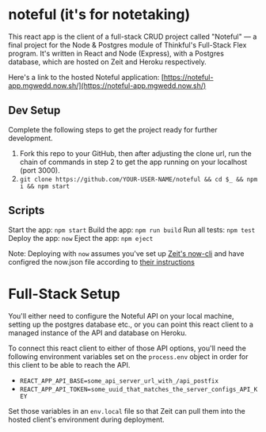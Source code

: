 # noteful (it's for notetaking)

This react app is the client of a full-stack CRUD project called "Noteful" — a final project for the Node & Postgres module of Thinkful's Full-Stack Flex program. It's written in React and Node (Express), with a Postgres database, which are hosted on Zeit and Heroku respectively. 

Here's a link to the hosted Noteful application: [https://noteful-app.mgwedd.now.sh/](https://noteful-app.mgwedd.now.sh/)

## Dev Setup
Complete the following steps to get the project ready for further development. 

1. Fork this repo to your GitHub, then after adjusting the clone url, run the chain of commands in step 2 to get the app running on your localhost (port 3000).  
2. `git clone https://github.com/YOUR-USER-NAME/noteful && cd $_ && npm i && npm start`

## Scripts
Start the app: `npm start`
Build the app: `npm run build`
Run all tests: `npm test`
Deploy the app: `now`
Eject the app: `npm eject`

Note: Deploying with `now` assumes you've set up [Zeit's now-cli](https://github.com/zeit/now-cli) and have configred the now.json file according to [their instructions](https://zeit.co/guides/deploying-react-with-now-cra)

# Full-Stack Setup

You'll either need to configure the Noteful API on your local machine, setting up the postgres database etc., or you can point this react client to a managed instance of the API and database on Heroku. 

To connect this react client to either of those API options, you'll need the following environment variables set on the `process.env` object in order for this client to be able to reach the API.

* `REACT_APP_API_BASE=some_api_server_url_with_/api_postfix`
* `REACT_APP_API_TOKEN=some_uuid_that_matches_the_server_configs_API_KEY`

Set those variables in an `env.local` file so that Zeit can pull them into the hosted client's environment during deployment. 
